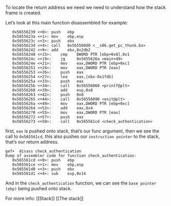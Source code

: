 To locate the return address we need we need to understand how the stack frame is created.

Let’s look at this main function disassembled for example:

```
   0x56556239 <+0>:	push   ebp
   0x5655623a <+1>:	mov    ebp,esp
   0x5655623c <+3>:	push   ebx
   0x5655623d <+4>:	call   0x565560d0 <__x86.get_pc_thunk.bx>
   0x56556242 <+9>:	add    ebx,0x2db2
   0x56556248 <+15>:	cmp    DWORD PTR [ebp+0x8],0x1
   0x5655624c <+19>:	jg     0x5655626a <main+49>
   0x5655624e <+21>:	mov    eax,DWORD PTR [ebp+0xc]
   0x56556251 <+24>:	mov    eax,DWORD PTR [eax]
   0x56556253 <+26>:	push   eax
   0x56556254 <+27>:	lea    eax,[ebx-0x1fdb]
   0x5655625a <+33>:	push   eax
   0x5655625b <+34>:	call   0x56556060 <printf@plt>
   0x56556260 <+39>:	add    esp,0x8
   0x56556263 <+42>:	push   0x0
   0x56556265 <+44>:	call   0x56556090 <exit@plt>
   0x5655626a <+49>:	mov    eax,DWORD PTR [ebp+0xc]
   0x5655626d <+52>:	add    eax,0x4
   0x56556270 <+55>:	mov    eax,DWORD PTR [eax]
   0x56556272 <+57>:	push   eax
   0x56556273 <+58>:	call   0x565561cd <check_authentication>
```

first, `eax` is pushed onto stack, that’s our func argument, then we see the call to `0x565561cd`, this also pushes our `instruction pointer` to the stack, that’s our return address. 

```
gef➤  disass check_authentication 
Dump of assembler code for function check_authentication:
   0x565561cd <+0>:	push   ebp
   0x565561ce <+1>:	mov    ebp,esp
   0x565561d0 <+3>:	push   ebx
   0x565561d1 <+4>:	sub    esp,0x14
```

And in the `check_authentication` function, we can see the `base pointer (ebp)` being pushed onto stack. 

For more info:
[[Stack]]
[[The stack]]